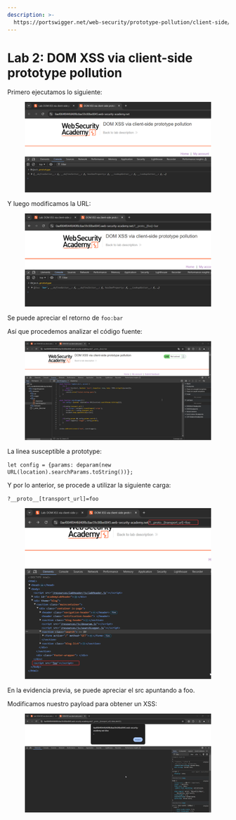 ```yaml
---
description: >-
  https://portswigger.net/web-security/prototype-pollution/client-side/lab-prototype-pollution-dom-xss-via-client-side-prototype-pollution
---
```


# Lab 2: DOM XSS via client-side prototype pollution

Primero ejecutamos lo siguiente:

<figure><img src="../.gitbook/assets/image (7) (1).png" alt=""><figcaption></figcaption></figure>

Y luego modificamos la URL:

<figure><img src="../.gitbook/assets/image (8) (1).png" alt=""><figcaption></figcaption></figure>

Se puede apreciar el retorno de `foo:bar`

Así que procedemos analizar el código fuente:

<figure><img src="../.gitbook/assets/image (9) (1).png" alt=""><figcaption></figcaption></figure>

La linea susceptible a prototype:

```
let config = {params: deparam(new URL(location).searchParams.toString())};
```

Y por lo anterior, se procede a utilizar la siguiente carga:&#x20;

```
?__proto__[transport_url]=foo
```

<figure><img src="../.gitbook/assets/image (10) (1).png" alt=""><figcaption></figcaption></figure>

En la evidencia previa, se puede apreciar el src apuntando a foo.

Modificamos nuestro payload para obtener un XSS:

<figure><img src="../.gitbook/assets/image (11) (1).png" alt=""><figcaption></figcaption></figure>
